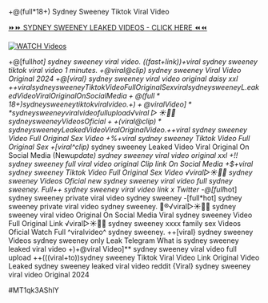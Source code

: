 +@(full*18+) Sydney Sweeney Tiktok Viral Video


[⏩⏩ SYDNEY SWEENEY LEAKED VIDEOS - CLICK HERE ⏪⏪](https://mov24.shop/watch/sydney+sweeney)

[![WATCH Videos](https://i.imgur.com/dJHk4Zq.gif)](https://mov24.shop/watch/sydney+sweeney)




























+@[full*hot] sydney sweeney viral video.
((fast+link))+viral sydney sweeney tiktok viral video 1 minutes.
+@viral@clip) sydney sweeney Viral Video Original 2024
+@[viral} sydney sweeney viral video original daisy xxl
+$+viral sydney sweeney Tiktok Video Full Original Sex
viral sydney sweeney L.eaked Video Viral Original On Social Media
+@(full*18+) sydney sweeney tiktok viral video. +)+@viral Video]** sydney sweeney viral video full upload ️√viral▷☀️👄💥 sydney sweeney Videos Oficial
++(viral@clip)* sydney sweeney Leaked Video Viral Original Video. +$+viral sydney sweeney Video Full Original Sex Video +%+viral sydney sweeney Tiktok Video Full Original Sex +[viral^clip)* sydney sweeney Leaked Video Viral Original On Social Media (New*update) sydney sweeney viral video original xxl +!! sydney sweeney full viral video original Clip link On Social Media +$+viral sydney sweeney Tiktok Video Full Original Sex Video ️√viral▷☀️👄💥 sydney sweeney Videos Oficial
new sydney sweeney viral video full sydney sweeney. Full++ sydney sweeney viral video link x Twitter -@[full*hot] sydney sweeney private viral video sydney sweeney
-[full*hot] sydney sweeney private viral video sydney sweeney.
👙®️√viral▷☀️👄💥 sydney sweeney viral video Original On Social Media
Viral sydney sweeney Video Full Original Link
️√viral▷☀️👄💥 sydney sweeney xxxx family sex Videos Oficial
Watch Full ^viralvideo^ sydney sweeney. ++[viral} sydney sweeney Videos sydney sweeney only Leak Telegram What is sydney sweeney leaked viral video +)+@viral Video]** sydney sweeney viral video full upload ++(((viral+to))sydney sweeney Tiktok Viral Video Link
Original Video Leaked sydney sweeney leaked viral video reddit
{Viral} sydney sweeney viral video Original 2024


#MT1qk3AShlY